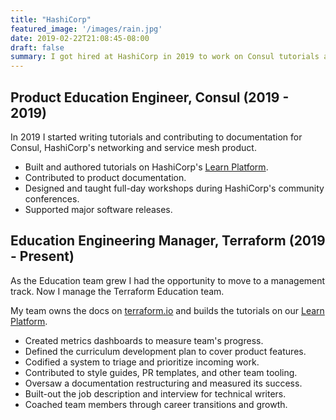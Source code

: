 ```yaml
---
title: "HashiCorp"
featured_image: '/images/rain.jpg'
date: 2019-02-22T21:08:45-08:00
draft: false
summary: I got hired at HashiCorp in 2019 to work on Consul tutorials and documentation. Now I run the Terraform Education team, who make the content at learn.hashicorp.com/terraform. 
---
```


## Product Education Engineer, Consul (2019 - 2019)

In 2019 I started writing tutorials and contributing to documentation for Consul, HashiCorp's networking and service mesh product. 

- Built and authored tutorials on HashiCorp's [Learn Platform](https://learn.hashicorp.com/consul).
- Contributed to product documentation.
- Designed and taught full-day workshops during HashiCorp's community conferences.
- Supported major software releases.

## Education Engineering Manager, Terraform (2019 - Present)

As the Education team grew I had the opportunity to move to a management track. Now I manage the Terraform Education team. 

My team owns the docs on [terraform.io](https://www.terraform.io/docs/index.html) and builds the tutorials on our [Learn Platform](https://learn.hashicorp.com/terraform).

- Created metrics dashboards to measure team's progress.
- Defined the curriculum development plan to cover product features. 
- Codified a system to triage and prioritize incoming work.
- Contributed to style guides, PR templates, and other team tooling. 
- Oversaw a documentation restructuring and measured its success. 
- Built-out the job description and interview for technical writers. 
- Coached team members through career transitions and growth. 